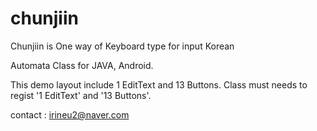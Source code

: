 # chunjiin

Chunjiin is One way of Keyboard type for input Korean

Automata Class for JAVA, Android.

This demo layout include 1 EditText and 13 Buttons.
Class must needs to regist '1 EditText' and '13 Buttons'.

contact : irineu2@naver.com

